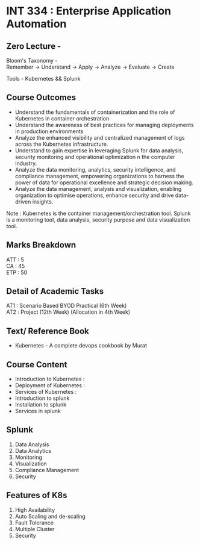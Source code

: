 # INT 334 : Enterprise Application Automation 

## Zero Lecture -

Bloom's Taxonomy -  
Remember -> Understand -> Apply -> Analyze -> Evaluate -> Create  

Tools - Kubernetes && Splunk

## Course Outcomes 

* Understand the fundamentals of containerization and the role of Kubernetes in container orchestration
* Understand the awareness of best practices for managing deployments in production environments 
* Analyze the enhanced visibility and centralized management of logs across the Kubernetes infrastructure.
* Understand to gain expertise in leveraging Splunk for data analysis, security monitoring and operational optimization n the computer industry.
* Analyze the data monitoring, analytics, security intelligence, and compliance management, empowering organizations to harness the power of data for operational excellence and strategic decision making.
* Analyze the data management, analysis and visualization, enabling organization to optimise operations, enhance security and drive data-driven insights.

Note : Kubernetes is the container management/orchestration tool. Splunk is a monitoring tool, data analysis, security purpose and data visualization tool.

## Marks Breakdown 

ATT : 5   
CA : 45  
ETP : 50

## Detail of Academic Tasks

AT1 : Scenario Based BYOD Practical (6th Week)  
AT2 : Project (12th Week) (Allocation in 4th Week)

## Text/ Reference Book

* Kubernetes - A complete devops cookbook by Murat

## Course Content 

* Introduction to Kubernetes : 
* Deployment of Kubernetes : 
* Services of Kubernetes : 
* Introduction to splunk
* Installation to splunk
* Services in splunk

## Splunk 

1. Data Analysis
2. Data Analytics
3. Monitoring 
4. Visualization
5. Compliance Management
6. Security

## Features of K8s 

1. High Availability
2. Auto Scaling and de-scaling
3. Fault Tolerance 
4. Multiple Cluster
5. Security
